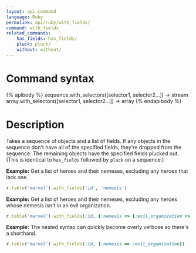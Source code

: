 ```yaml
---
layout: api-command 
language: Ruby
permalink: api/ruby/with_fields/
command: with_fields 
related_commands:
    has_fields: has_fields/
    pluck: pluck/
    without: without/
---
```


# Command syntax #

{% apibody %}
sequence.with_selectors([selector1, selector2...]) &rarr; stream
array.with_selectors([selector1, selector2...]) &rarr; array
{% endapibody %}

# Description #

Takes a sequence of objects and a list of fields. If any objects in the sequence don't
have all of the specified fields, they're dropped from the sequence. The remaining
objects have the specified fields plucked out. (This is identical to `has_fields`
followed by `pluck` on a sequence.)

__Example:__ Get a list of heroes and their nemeses, excluding any heroes that lack one.

```rb
r.table('marvel').with_fields('id', 'nemesis')
```

__Example:__ Get a list of heroes and their nemeses, excluding any heroes whose nemesis
isn't in an evil organization.

```rb
r.table('marvel').with_fields(:id, {:nemesis => {:evil_organization => true}})
```


__Example:__ The nested syntax can quickly become overly verbose so there's a shorthand.

```rb
r.table('marvel').with_fields(:id, {:nemesis => :evil_organization})
```

